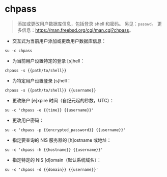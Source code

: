 # chpass

> 添加或更改用户数据库信息，包括登录 shell 和密码。
> 另见：`passwd`。
> 更多信息：<https://man.freebsd.org/cgi/man.cgi?chpass>。

- 交互式为当前用户添加或更改用户数据库信息：

`su -c chpass`

- 为当前用户设置特定的登录 [s]hell：

`chpass -s {{path/to/shell}}`

- 为特定用户设置登录 [s]hell：

`chpass -s {{path/to/shell}} {{username}}`

- 更改账户 [e]xpire 时间（自纪元起的秒数，UTC）：

`su -c 'chpass -e {{time}} {{username}}'`

- 更改用户密码：

`su -c 'chpass -p {{encrypted_password}} {{username}}'`

- 指定要查询的 NIS 服务器的 [h]ostname 或地址：

`su -c 'chpass -h {{hostname}} {{username}}'`

- 指定特定的 NIS [d]omain（默认系统域名）：

`su -c 'chpass -d {{domain}} {{username}}'`